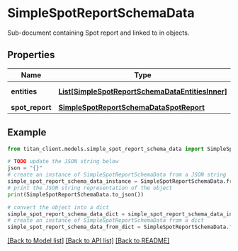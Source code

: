 # SimpleSpotReportSchemaData

Sub-document containing Spot report and linked to in objects.

## Properties

Name | Type | Description | Notes
------------ | ------------- | ------------- | -------------
**entities** | [**List[SimpleSpotReportSchemaDataEntitiesInner]**](SimpleSpotReportSchemaDataEntitiesInner.md) | List of &#x60;entities&#x60;. | [optional] 
**spot_report** | [**SimpleSpotReportSchemaDataSpotReport**](SimpleSpotReportSchemaDataSpotReport.md) |  | 

## Example

```python
from titan_client.models.simple_spot_report_schema_data import SimpleSpotReportSchemaData

# TODO update the JSON string below
json = "{}"
# create an instance of SimpleSpotReportSchemaData from a JSON string
simple_spot_report_schema_data_instance = SimpleSpotReportSchemaData.from_json(json)
# print the JSON string representation of the object
print(SimpleSpotReportSchemaData.to_json())

# convert the object into a dict
simple_spot_report_schema_data_dict = simple_spot_report_schema_data_instance.to_dict()
# create an instance of SimpleSpotReportSchemaData from a dict
simple_spot_report_schema_data_from_dict = SimpleSpotReportSchemaData.from_dict(simple_spot_report_schema_data_dict)
```
[[Back to Model list]](../README.md#documentation-for-models) [[Back to API list]](../README.md#documentation-for-api-endpoints) [[Back to README]](../README.md)


